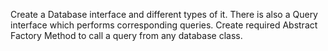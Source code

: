Create a Database interface and different types of it. There is also a Query interface which performs corresponding queries. Create required Abstract Factory Method to call a query from any database class.